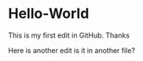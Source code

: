 # Hello-World

This is my first edit in GitHub.  Thanks

Here is another edit is it in another file?

